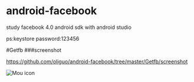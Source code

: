 # android-facebook

study  facebook 4.0 android sdk with android studio

ps:keystore password:123456

#Getfb
###screenshot

<https://github.com/oliguo/android-facebook/tree/master/Getfb/screenshot>

![Mou icon](https://github.com/oliguo/android-facebook/blob/master/Getfb/screenshot/1.png)

